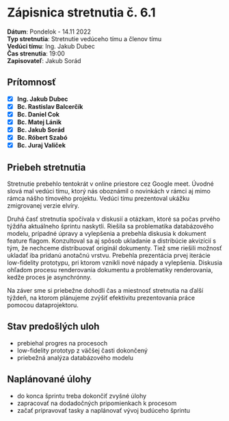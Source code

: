 # Zápisnica stretnutia č. 6.1

**Dátum**: Pondelok - 14.11 2022  
**Typ stretnutia**: Stretnutie vedúceho tímu a členov tímu   
**Vedúci tímu**: Ing. Jakub Dubec      
**Čas strenutia**: 19:00  
**Zapisovateľ**: Jakub Sorád

## Prítomnosť

- [x] **Ing. Jakub Dubec**
- [x] **Bc. Rastislav Balcerčík**
- [x] **Bc. Daniel Cok**
- [x] **Bc. Matej Lánik**
- [x] **Bc. Jakub Sorád**
- [x] **Bc. Róbert Szabó**
- [x] **Bc. Juraj Valiček**

## Priebeh stretnutia

Stretnutie prebehlo tentokrát v online priestore cez Google meet.
Úvodné slová mal vedúci tímu, ktorý nás oboznámil o novinkách v rámci aj mimo rámca nášho tímového projektu.
Vedúci tímu prezentoval ukážku zmigrovanej verzie elvíry.

Druhá časť stretnutia spočívala v diskusií a otázkam, ktoré sa počas prvého týždňa aktuálneho šprintu naskytli.
Riešila sa problematika databázového modelu, prípadné úpravy a vylepšenia a prebehla diskusia k dokument feature flagom.
Konzultoval sa aj spôsob ukladanie a distribúcie akvizícií s tým, že nechceme distribuovať originál dokumenty. Tiež sme riešili možnosť ukladať iba pridanú anotačnú vrstvu.
Prebehla prezentácia prvej iterácie low-fidelity prototypu, pri ktorom vznikli nové nápady a vylepšenia.
Diskusia ohľadom procesu renderovania dokumentu a problematiky renderovania, kedže proces je asynchrónny.

Na záver sme si priebežne dohodli čas a miestnosť stretnutia na ďalší týždeň, na ktorom plánujeme zvýšiť efektivitu prezentovania práce pomocou dataprojektoru.

## Stav predošlých uloh

- prebiehal progres na procesoch
- low-fidelity prototyp z väčšej časti dokončený
- priebežná analýza databázového modelu

## Naplánované úlohy

- do konca šprintu treba dokončiť zvyšné úlohy
- zapracovať na dodadočných pripomienkach k procesom
- začať pripravovať tasky a naplánovať vývoj budúceho šprintu

